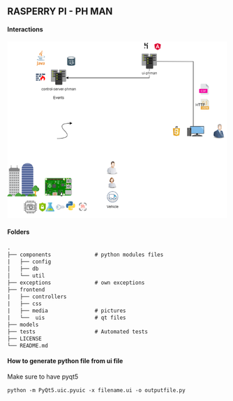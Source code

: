 
## RASPERRY PI - PH MAN
#### Interactions

![Component Interactions ](./diagrams/images/diagram.png)

#### Folders

    .
    ├── components              # python modules files 
    |   ├── config              
    │   ├── db                  
    │   └── util                
    ├── exceptions              # own exceptions
    ├── frontend
    |   ├── controllers
    |   ├── css
    |   ├── media               # pictures
    |   └──  uis                # qt files 
    ├── models                   
    ├── tests                   # Automated tests 
    ├── LICENSE
    └── README.md



#### How to generate python file from ui file

Make sure to have pyqt5 

    python -m PyQt5.uic.pyuic -x filename.ui -o outputfile.py